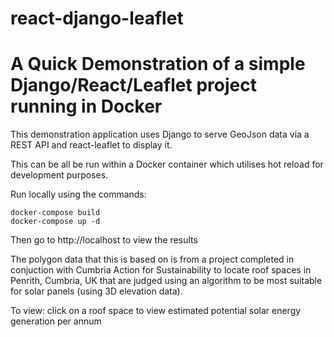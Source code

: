 # react-django-leaflet
<h1> A Quick Demonstration of a simple Django/React/Leaflet project running in Docker</h1>

This demonstration application uses Django to serve GeoJson data via a REST API and react-leaflet to display it.

This can be all be run within a Docker container which utilises hot reload for development purposes.

Run locally using the commands:

```
docker-compose build
docker-compose up -d
```

Then go to http://localhost to view the results

The polygon data that this is based on is from a project completed in conjuction with Cumbria Action for Sustainability
to locate roof spaces in Penrith, Cumbria, UK that are judged using an algorithm to be most suitable for solar panels (using 3D elevation data).

To view: click on a roof space to view estimated potential solar energy generation per annum
